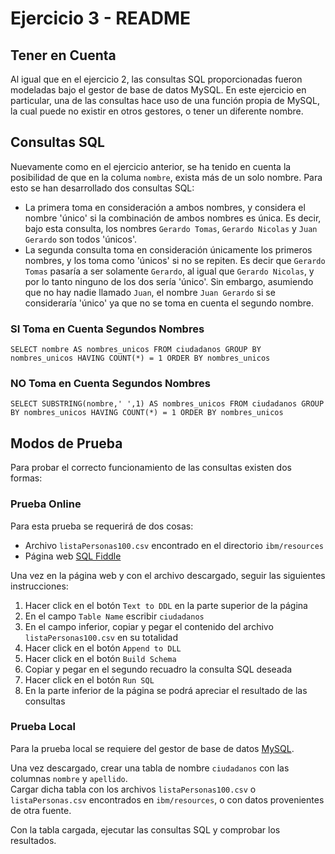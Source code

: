 # Ejercicio 3 - README

## Tener en Cuenta
Al igual que en el ejercicio 2, las consultas SQL proporcionadas fueron modeladas bajo el gestor de base de datos MySQL. En este ejercicio en particular, una de las consultas hace uso de una función propia de MySQL, la cual puede no existir en otros gestores, o tener un diferente nombre.

## Consultas SQL
Nuevamente como en el ejercicio anterior, se ha tenido en cuenta la posibilidad de que en la columa `nombre`, exista más de un solo nombre. Para esto se han desarrollado dos consultas SQL:
- La primera toma en consideración a ambos nombres, y considera el nombre 'único' si la combinación de ambos nombres es única. Es decir, bajo esta consulta, los nombres `Gerardo Tomas`, `Gerardo Nicolas` y `Juan Gerardo` son todos 'únicos'.
- La segunda consulta toma en consideración únicamente los primeros nombres, y los toma como 'únicos' si no se repiten. Es decir que `Gerardo Tomas` pasaría a ser solamente `Gerardo`, al igual que `Gerardo Nicolas`, y por lo tanto ninguno de los dos sería 'único'. Sin embargo, asumiendo que no hay nadie llamado `Juan`, el nombre `Juan Gerardo` si se consideraría 'único' ya que no se toma en cuenta el segundo nombre.

### SI Toma en Cuenta Segundos Nombres
```
SELECT nombre AS nombres_unicos FROM ciudadanos GROUP BY nombres_unicos HAVING COUNT(*) = 1 ORDER BY nombres_unicos 
```

### NO Toma en Cuenta Segundos Nombres
```
SELECT SUBSTRING(nombre,' ',1) AS nombres_unicos FROM ciudadanos GROUP BY nombres_unicos HAVING COUNT(*) = 1 ORDER BY nombres_unicos 
```

## Modos de Prueba
Para probar el correcto funcionamiento de las consultas existen dos formas:

### Prueba Online
Para esta prueba se requerirá de dos cosas:
- Archivo `listaPersonas100.csv` encontrado en el directorio `ibm/resources`
- Página web [SQL Fiddle](http://www.sqlfiddle.com/)

Una vez en la página web y con el archivo descargado, seguir las siguientes instrucciones:
1. Hacer click en el botón `Text to DDL` en la parte superior de la página
2. En el campo `Table Name` escribir `ciudadanos`
3. En el campo inferior, copiar y pegar el contenido del archivo `listaPersonas100.csv` en su totalidad
4. Hacer click en el botón `Append to DLL`
5. Hacer click en el botón `Build Schema`
6. Copiar y pegar en el segundo recuadro la consulta SQL deseada
7. Hacer click en el botón `Run SQL`
8. En la parte inferior de la página se podrá apreciar el resultado de las consultas

### Prueba Local
Para la prueba local se requiere del gestor de base de datos [MySQL](https://www.mysql.com/downloads/).

Una vez descargado, crear una tabla de nombre `ciudadanos` con las columnas `nombre` y `apellido`.  
Cargar dicha tabla con los archivos `listaPersonas100.csv` o `listaPersonas.csv` encontrados en `ibm/resources`, o con datos provenientes de otra fuente.

Con la tabla cargada, ejecutar las consultas SQL y comprobar los resultados.
